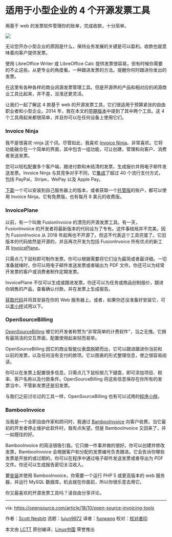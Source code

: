 适用于小型企业的 4 个开源发票工具
======
用基于 web 的发票软件管理你的账单，完成收款，十分简单。

![](https://opensource.com/sites/default/files/styles/image-full-size/public/lead-images/BUS_lovemoneyglory2.png?itok=AvneLxFp)

无论您开办小型企业的原因是什么，保持业务发展的关键是可以盈利。收款也就意味着向客户提供发票。

使用 LibreOffice Writer 或 LibreOffice Calc 提供发票很容易，但有时候你需要的不止这些。从更专业的角度看。一种跟进发票的方法。提醒你何时跟进你发出的发票。

在这里有各种各样的商业闭源发票管理工具。但是开源界的产品和相对应的闭源商业工具比起来，并不差，没准还更灵活。

让我们一起了解这 4 款基于 web 的开源发票工具，它们很适用于预算紧张的自由职业者和小型企业。2014 年，我在本文的[早期版本][1]中提到了其中两个工具。这 4 个工具用起来都很简单，并且你可以在任何设备上使用它们。

### Invoice Ninja

我不是很喜欢 ninja 这个词。尽管如此，我喜欢 [Invoice Ninja][2]。非常喜欢。它将功能融合在一个简单的界面，其中包含一组功能，可让创建，管理和向客户、消费者发送发票。

您可以轻松配置多个客户端，跟进付款和未结清的发票，生成报价并用电子邮件发送发票。Invoice Ninja 与其竞争对手不同，它[集成][3]了超过 40 个流行支付方式，包括 PayPal，Stripe，WePay 以及 Apple Pay。

[下载][4]一个可以安装到自己服务器上的版本，或者获取一个[托管版][5]的账户，都可以使用 Invoice Ninja。它有免费版，也有每月 8 美元的收费版。

### InvoicePlane

以前，有一个叫做 FusionInvoice 的漂亮的开源发票工具。有一天，FusionInvoice 的开发者将最新版本的代码设为了专有。这件事结局并不完美，因为 FusionInvoice 从 2018 年起再也不开源了。但这不代表这个工具完蛋了。它旧版本的代码依然是开源的，并且再次开发为包括 FusionInvoice 所有优点的新工具 [InvoicePlane][6]。

只需点几下鼠标即可制作发票。你可以根据需要将它们设为最简或者最详细。一切准备就绪时，你可以用电子邮件发送发票或者输出为 PDF 文件。你还可以为经常开发票的客户或消费者制作定期发票。

InvoicePlane 不仅可以生成或跟进发票。你还可以为任务或商品创制报价，跟进你销售的产品，查看确认付款，并在发票上生成报告。

[获取代码][7]并将其安装在你的 Web 服务器上。或者，如果你还没准备好安装它，可以[拿小样][8]试用以下。

### OpenSourceBilling

[OpenSourceBilling][9] 被它的开发者称赞为“非常简单的计费软件”，当之无愧。它拥有最简洁的交互界面，配置使用起来轻而易举。

OpenSourceBilling 因它的商业智能仪表盘脱颖而出，它可以跟进跟进你当前和以前的发票，以及任何没有支付的款项。它以图表的形式整理信息，使之很容易阅读。

你可以在发票上配置很多信息。只需点几下鼠标按几下键盘，即可添加项目、税率、客户名称以及付款条件。OpenSourceBilling 将这些信息保存在你所有的发票当中，不管新发票还是旧发票。

与我们之前讨论过的工具一样，OpenSourceBilling 也有可以试用的[程序小样][10]。

### BambooInvoice

当我是一个全职自由作家和顾问时，我通过 [BambooInvoice][11] 向客户收费。当它最初的开发者停止维护此软件时，我有点失望。但是 BambooInvoice 又回来了，并一如既往的好。

BambooInvoice 的简洁很吸引我。它只做一件事并做的很好。你可以创建并修改发票，BambooInvoice 会根据客户和分配的发票编号负责跟进。它会告诉你哪些发票是开放的或过期的。你可以在程序中通过电子邮件发送发票或者导出为 PDF 文件。你还可以生成报告密切关注收入。

要[安装][12]并使用 BambooInvoice，你需要一个运行 PHP 5 或更高版本的 web 服务器，并运行 MySQL 数据库。机会就在你面前，所以你很乐意去用它。

你又最喜欢的开源发票工具吗？请自由分享评论。

--------------------------------------------------------------------------------

via: https://opensource.com/article/18/10/open-source-invoicing-tools

作者：[Scott Nesbitt][a]
选题：[lujun9972](https://github.com/lujun9972)
译者：[fuowang](https://github.com/fuowang)
校对：[校对者ID](https://github.com/校对者ID)

本文由 [LCTT](https://github.com/LCTT/TranslateProject) 原创编译，[Linux中国](https://linux.cn/) 荣誉推出

[a]: https://opensource.com/users/scottnesbitt
[1]: https://opensource.com/business/14/9/4-open-source-invoice-tools
[2]: https://www.invoiceninja.org/
[3]: https://www.invoiceninja.com/integrations/
[4]: https://github.com/invoiceninja/invoiceninja
[5]: https://www.invoiceninja.com/invoicing-pricing-plans/
[6]: https://invoiceplane.com/
[7]: https://wiki.invoiceplane.com/en/1.5/getting-started/installation
[8]: https://demo.invoiceplane.com/
[9]: http://www.opensourcebilling.org/
[10]: http://demo.opensourcebilling.org/
[11]: https://www.bambooinvoice.net/
[12]: https://sourceforge.net/projects/bambooinvoice/

